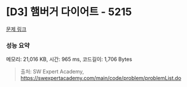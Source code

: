 # [D3] 햄버거 다이어트 - 5215 

[문제 링크](https://swexpertacademy.com/main/code/problem/problemDetail.do?contestProbId=AWT-lPB6dHUDFAVT) 

### 성능 요약

메모리: 21,016 KB, 시간: 965 ms, 코드길이: 1,706 Bytes



> 출처: SW Expert Academy, https://swexpertacademy.com/main/code/problem/problemList.do